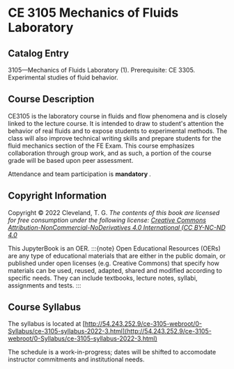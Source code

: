 # CE 3105 Mechanics of Fluids Laboratory 

## Catalog Entry

3105—Mechanics of Fluids Laboratory (1). Prerequisite: CE 3305. Experimental studies of fluid behavior.

##  Course Description
CE3105 is the laboratory course in fluids and flow phenomena and is closely linked to the lecture course. It is intended to draw to student's attention the behavior of real fluids and to expose students to experimental methods. The class will also improve technical writing skills and prepare students for the fluid mechanics section of the FE Exam. This course emphasizes collaboration through group work, and as such, a portion of the course grade will be based upon peer assessment.

Attendance and team participation is <strong> mandatory </strong>.

## Copyright Information
Copyright © 2022 Cleveland, T. G. *The contents of this book are licensed for free consumption under the following license: [Creative Commons Attribution-NonCommercial-NoDerivatives 4.0 International (CC BY-NC-ND 4.0](https://creativecommons.org/licenses/by-nc-nd/4.0/)*

This JupyterBook is an OER.
:::{note}
Open Educational Resources (OERs) are any type of educational materials that are either in the public domain, or published under open licenses (e.g. Creative Commons) that specify how materials can be used, reused, adapted, shared and modified according to specific needs. They can include textbooks, lecture notes, syllabi, assignments and tests.
:::

## Course Syllabus
The syllabus is located at [http://54.243.252.9/ce-3105-webroot/0-Syllabus/ce-3105-syllabus-2022-3.html](http://54.243.252.9/ce-3105-webroot/0-Syllabus/ce-3105-syllabus-2022-3.html) 

The schedule is a work-in-progress; dates will be shifted to accomodate instructor commitments and institutional needs.
